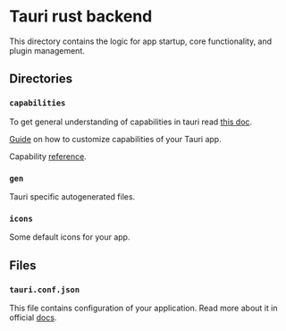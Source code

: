 # Tauri rust backend

This directory contains the logic for app startup, core functionality, and plugin management.

## Directories

### `capabilities`

To get general understanding of capabilities in tauri read [this doc](https://v2.tauri.app/security/capabilities/).

[Guide](https://v2.tauri.app/learn/security/capabilities-for-windows-and-platforms/) on how to customize capabilities of your Tauri app.

Capability [reference](https://v2.tauri.app/reference/acl/capability/).

### `gen`

Tauri specific autogenerated files.

### `icons`

Some default icons for your app.

## Files

### `tauri.conf.json`

This file contains configuration of your application. Read more about it in official [docs](https://v2.tauri.app/develop/configuration-files/#tauri-config).
